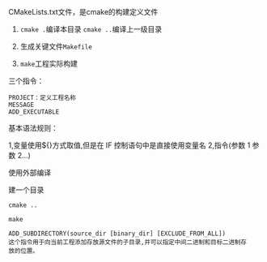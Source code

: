 CMakeLists.txt文件，是cmake的构建定义文件

1. `cmake .`编译本目录 `cmake ..`编译上一级目录

2. 生成关键文件`Makefile` 

3. `make`工程实际构建



三个指令：

```
PROJECT：定义工程名称
MESSAGE
ADD_EXECUTABLE
```



基本语法规则：

1,变量使用${}方式取值,但是在 IF 控制语句中是直接使用变量名
		2,指令(参数 1 参数 2...)

使用外部编译

建一个目录

`cmake ..`

`make`

```
ADD_SUBDIRECTORY(source_dir [binary_dir] [EXCLUDE_FROM_ALL])
这个指令用于向当前工程添加存放源文件的子目录,并可以指定中间二进制和目标二进制存
放的位置。
```

